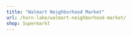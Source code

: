 ```yaml
---
title: "Walmart Neighborhood Market"
url: /horn-lake/walmart-neighborhood-market/
shop: Supermarkt
---
```

